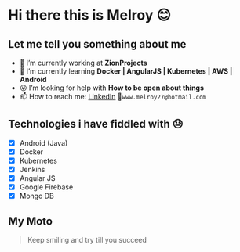 # Hi there this is Melroy 😊

## Let me tell you something about me

- 🔭 I’m currently working at **ZionProjects**
- 🌱 I’m currently learning **Docker | AngularJS | Kubernetes | AWS | Android**
- 😜 I’m looking for help with **How to be open about things**
- 📫 How to reach me: [LinkedIn](https://www.linkedin.com/in/melroyantonyrodrigues/) 📧`www.melroy27@hotmail.com`

## Technologies i have fiddled with 😓

- [x] Android (Java)
- [x] Docker
- [x] Kubernetes
- [x] Jenkins
- [x] Angular JS
- [x] Google Firebase
- [x] Mongo DB

## My Moto

 >Keep smiling and try till you succeed
